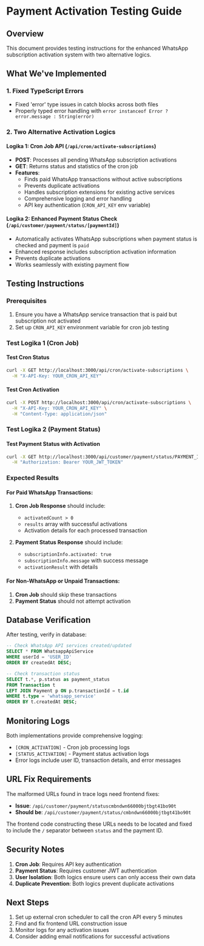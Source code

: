 # Payment Activation Testing Guide

## Overview
This document provides testing instructions for the enhanced WhatsApp subscription activation system with two alternative logics.

## What We've Implemented

### 1. Fixed TypeScript Errors
- Fixed 'error' type issues in catch blocks across both files
- Properly typed error handling with `error instanceof Error ? error.message : String(error)`

### 2. Two Alternative Activation Logics

#### **Logika 1: Cron Job API** (`/api/cron/activate-subscriptions`)
- **POST**: Processes all pending WhatsApp subscription activations
- **GET**: Returns status and statistics of the cron job
- **Features**:
  - Finds paid WhatsApp transactions without active subscriptions
  - Prevents duplicate activations
  - Handles subscription extensions for existing active services
  - Comprehensive logging and error handling
  - API key authentication (`CRON_API_KEY` env variable)

#### **Logika 2: Enhanced Payment Status Check** (`/api/customer/payment/status/[paymentId]`)
- Automatically activates WhatsApp subscriptions when payment status is checked and payment is `paid`
- Enhanced response includes subscription activation information
- Prevents duplicate activations
- Works seamlessly with existing payment flow

## Testing Instructions

### Prerequisites
1. Ensure you have a WhatsApp service transaction that is paid but subscription not activated
2. Set up `CRON_API_KEY` environment variable for cron job testing

### Test Logika 1 (Cron Job)

#### Test Cron Status
```bash
curl -X GET http://localhost:3000/api/cron/activate-subscriptions \
  -H "X-API-Key: YOUR_CRON_API_KEY"
```

#### Test Cron Activation
```bash
curl -X POST http://localhost:3000/api/cron/activate-subscriptions \
  -H "X-API-Key: YOUR_CRON_API_KEY" \
  -H "Content-Type: application/json"
```

### Test Logika 2 (Payment Status)

#### Test Payment Status with Activation
```bash
curl -X GET http://localhost:3000/api/customer/payment/status/PAYMENT_ID \
  -H "Authorization: Bearer YOUR_JWT_TOKEN"
```

### Expected Results

#### For Paid WhatsApp Transactions:
1. **Cron Job Response** should include:
   - `activatedCount > 0`
   - `results` array with successful activations
   - Activation details for each processed transaction

2. **Payment Status Response** should include:
   - `subscriptionInfo.activated: true`
   - `subscriptionInfo.message` with success message
   - `activationResult` with details

#### For Non-WhatsApp or Unpaid Transactions:
1. **Cron Job** should skip these transactions
2. **Payment Status** should not attempt activation

## Database Verification

After testing, verify in database:

```sql
-- Check WhatsApp API services created/updated
SELECT * FROM WhatsappApiService 
WHERE userId = 'USER_ID' 
ORDER BY createdAt DESC;

-- Check transaction status
SELECT t.*, p.status as payment_status 
FROM Transaction t 
LEFT JOIN Payment p ON p.transactionId = t.id 
WHERE t.type = 'whatsapp_service' 
ORDER BY t.createdAt DESC;
```

## Monitoring Logs

Both implementations provide comprehensive logging:

- `[CRON_ACTIVATION]` - Cron job processing logs
- `[STATUS_ACTIVATION]` - Payment status activation logs
- Error logs include user ID, transaction details, and error messages

## URL Fix Requirements

The malformed URLs found in trace logs need frontend fixes:
- **Issue**: `/api/customer/payment/statuscmbndwn66000bjtbgt41bo90t`
- **Should be**: `/api/customer/payment/status/cmbndwn66000bjtbgt41bo90t`

The frontend code constructing these URLs needs to be located and fixed to include the `/` separator between `status` and the payment ID.

## Security Notes

1. **Cron Job**: Requires API key authentication
2. **Payment Status**: Requires customer JWT authentication
3. **User Isolation**: Both logics ensure users can only access their own data
4. **Duplicate Prevention**: Both logics prevent duplicate activations

## Next Steps

1. Set up external cron scheduler to call the cron API every 5 minutes
2. Find and fix frontend URL construction issue
3. Monitor logs for any activation issues
4. Consider adding email notifications for successful activations
